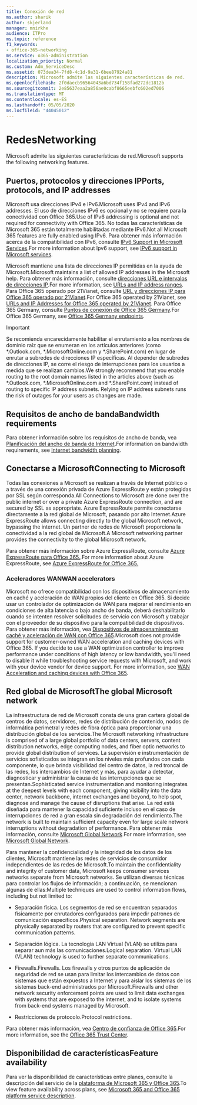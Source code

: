 ```yaml
---
title: Conexión de red
ms.author: sharik
author: skjerland
manager: mnirkhe
audience: ITPro
ms.topic: reference
f1_keywords:
- office-365-networking
ms.service: o365-administration
localization_priority: Normal
ms.custom: Adm_ServiceDesc
ms.assetid: 073dea34-7fd8-4c1d-9a31-6bee87924a81
description: Microsoft admite las siguientes características de red.
ms.openlocfilehash: 2f0daecb96564043a6bd734f158fad272dc1812b
ms.sourcegitcommit: 2e85637eaa2a856ae0cabf8665eebfc602ed7006
ms.translationtype: MT
ms.contentlocale: es-ES
ms.lasthandoff: 05/05/2020
ms.locfileid: "44045012"
---
```

# <a name="networking"></a><span data-ttu-id="229ab-103">Redes</span><span class="sxs-lookup"><span data-stu-id="229ab-103">Networking</span></span>

<span data-ttu-id="229ab-104">Microsoft admite las siguientes características de red.</span><span class="sxs-lookup"><span data-stu-id="229ab-104">Microsoft supports the following networking features.</span></span>
  
## <a name="ports-protocols-and-ip-addresses"></a><span data-ttu-id="229ab-105">Puertos, protocolos y direcciones IP</span><span class="sxs-lookup"><span data-stu-id="229ab-105">Ports, protocols, and IP addresses</span></span>

<span data-ttu-id="229ab-106">Microsoft usa direcciones IPv4 e IPv6.</span><span class="sxs-lookup"><span data-stu-id="229ab-106">Microsoft uses IPv4 and IPv6 addresses.</span></span> <span data-ttu-id="229ab-107">El uso de direcciones IPv6 es opcional y no se requiere para la conectividad con Office 365.</span><span class="sxs-lookup"><span data-stu-id="229ab-107">Use of IPv6 addressing is optional and not required for connectivity with Office 365.</span></span> <span data-ttu-id="229ab-108">No todas las características de Microsoft 365 están totalmente habilitadas mediante IPv6.</span><span class="sxs-lookup"><span data-stu-id="229ab-108">Not all Microsoft 365 features are fully enabled using IPv6.</span></span> <span data-ttu-id="229ab-109">Para obtener más información acerca de la compatibilidad con IPv6, consulte [IPv6 Support in Microsoft Services](https://docs.microsoft.com/office365/enterprise/ipv6-support).</span><span class="sxs-lookup"><span data-stu-id="229ab-109">For more information about Ipv6 support, see [IPv6 support in Microsoft services](https://docs.microsoft.com/office365/enterprise/ipv6-support).</span></span>
  
<span data-ttu-id="229ab-110">Microsoft mantiene una lista de direcciones IP permitidas en la ayuda de Microsoft.</span><span class="sxs-lookup"><span data-stu-id="229ab-110">Microsoft maintains a list of allowed IP addresses in the Microsoft help.</span></span> <span data-ttu-id="229ab-111">Para obtener más información, consulte [direcciones URL e intervalos de direcciones IP](https://docs.microsoft.com/office365/enterprise/urls-and-ip-address-ranges).</span><span class="sxs-lookup"><span data-stu-id="229ab-111">For more information, see [URLs and IP address ranges](https://docs.microsoft.com/office365/enterprise/urls-and-ip-address-ranges).</span></span> <span data-ttu-id="229ab-112">Para Office 365 operado por 21Vianet, consulte [URL y direcciones IP para Office 365 operado por 21Vianet](https://docs.microsoft.com/office365/enterprise/managing-office-365-endpoints).</span><span class="sxs-lookup"><span data-stu-id="229ab-112">For Office 365 operated by 21Vianet, see [URLs and IP Addresses for Office 365 operated by 21Vianet](https://docs.microsoft.com/office365/enterprise/managing-office-365-endpoints).</span></span> <span data-ttu-id="229ab-113">Para Office 365 Germany, consulte [Puntos de conexión de Office 365 Germany](https://support.office.com/article/Office-365-Germany-endpoints-8a113a50-0071-4155-bb8e-eba5a8dbd4c8).</span><span class="sxs-lookup"><span data-stu-id="229ab-113">For Office 365 Germany, see [Office 365 Germany endpoints](https://support.office.com/article/Office-365-Germany-endpoints-8a113a50-0071-4155-bb8e-eba5a8dbd4c8).</span></span>
  
> [!IMPORTANT]
> <span data-ttu-id="229ab-p103">Se recomienda encarecidamente habilitar el enrutamiento a los nombres de dominio raíz que se enumeran en los artículos anteriores (como \*.Outlook.com, \*.MicrosoftOnline.com y \*.SharePoint.com) en lugar de enrutar a subredes de direcciones IP específicas. Al depender de subredes de direcciones IP, se corre el riesgo de interrupciones para los usuarios a medida que se realizan cambios.</span><span class="sxs-lookup"><span data-stu-id="229ab-p103">We strongly recommend that you enable routing to the root domain names listed in the articles above (such as \*.Outlook.com, \*.MicrosoftOnline.com and \*.SharePoint.com) instead of routing to specific IP address subnets. Relying on IP address subnets runs the risk of outages for your users as changes are made.</span></span> 
  
## <a name="bandwidth-requirements"></a><span data-ttu-id="229ab-116">Requisitos de ancho de banda</span><span class="sxs-lookup"><span data-stu-id="229ab-116">Bandwidth requirements</span></span>

<span data-ttu-id="229ab-117">Para obtener información sobre los requisitos de ancho de banda, vea [Planificación del ancho de banda de Internet](https://docs.microsoft.com/office365/enterprise/network-planning-and-performance).</span><span class="sxs-lookup"><span data-stu-id="229ab-117">For information on bandwidth requirements, see [Internet bandwidth planning](https://docs.microsoft.com/office365/enterprise/network-planning-and-performance).</span></span>
  
## <a name="connecting-to-microsoft"></a><span data-ttu-id="229ab-118">Conectarse a Microsoft</span><span class="sxs-lookup"><span data-stu-id="229ab-118">Connecting to Microsoft</span></span>

<span data-ttu-id="229ab-119">Todas las conexiones a Microsoft se realizan a través de Internet público o a través de una conexión privada de Azure ExpressRoute y están protegidas por SSL según corresponda.</span><span class="sxs-lookup"><span data-stu-id="229ab-119">All Connections to Microsoft are done over the public internet or over a private Azure ExpressRoute connection, and are secured by SSL as appropriate.</span></span> <span data-ttu-id="229ab-120">Azure ExpressRoute permite conectarse directamente a la red global de Microsoft, pasando por alto Internet.</span><span class="sxs-lookup"><span data-stu-id="229ab-120">Azure ExpressRoute allows connecting directly to the global Microsoft network, bypassing the internet.</span></span> <span data-ttu-id="229ab-121">Un partner de redes de Microsoft proporciona la conectividad a la red global de Microsoft.</span><span class="sxs-lookup"><span data-stu-id="229ab-121">A Microsoft networking partner provides the connectivity to the global Microsoft network.</span></span>
  
<span data-ttu-id="229ab-122">Para obtener más información sobre Azure ExpressRoute, consulte [Azure ExpressRoute para Office 365.](https://aka.ms/expressrouteoffice365).</span><span class="sxs-lookup"><span data-stu-id="229ab-122">For more information about Azure ExpressRoute, see [Azure ExpressRoute for Office 365.](https://aka.ms/expressrouteoffice365)</span></span>
  
### <a name="wan-accelerators"></a><span data-ttu-id="229ab-123">Aceleradores WAN</span><span class="sxs-lookup"><span data-stu-id="229ab-123">WAN accelerators</span></span>

<span data-ttu-id="229ab-p105">Microsoft no ofrece compatibilidad con los dispositivos de almacenamiento en caché y aceleración de WAN propios del cliente en Office 365. Si decide usar un controlador de optimización de WAN para mejorar el rendimiento en condiciones de alta latencia o bajo ancho de banda, deberá deshabilitarlo cuando se intenten resolver solicitudes de servicio con Microsoft y trabajar con el proveedor de su dispositivo para la compatibilidad de dispositivos. Para obtener más información, vea [Dispositivos de almacenamiento en caché y aceleración de WAN con Office 365](https://support.microsoft.com/help/2690045/using-third-party-network-devices-or-solutions-with-office-365).</span><span class="sxs-lookup"><span data-stu-id="229ab-p105">Microsoft does not provide support for customer-owned WAN acceleration and caching devices with Office 365. If you decide to use a WAN optimization controller to improve performance under conditions of high latency or low bandwidth, you'll need to disable it while troubleshooting service requests with Microsoft, and work with your device vendor for device support. For more information, see [WAN Acceleration and caching devices with Office 365](https://support.microsoft.com/help/2690045/using-third-party-network-devices-or-solutions-with-office-365).</span></span>
  
## <a name="the-global-microsoft-network"></a><span data-ttu-id="229ab-127">Red global de Microsoft</span><span class="sxs-lookup"><span data-stu-id="229ab-127">The global Microsoft network</span></span>

<span data-ttu-id="229ab-128">La infraestructura de red de Microsoft consta de una gran cartera global de centros de datos, servidores, redes de distribución de contenido, nodos de informática perimetral y redes de fibra óptica para proporcionar una distribución global de los servicios.</span><span class="sxs-lookup"><span data-stu-id="229ab-128">The Microsoft networking infrastructure is comprised of a large global portfolio of data centers, servers, content distribution networks, edge computing nodes, and fiber optic networks to provide global distribution of services.</span></span> <span data-ttu-id="229ab-129">La supervisión e instrumentación de servicios sofisticados se integran en los niveles más profundos con cada componente, lo que brinda visibilidad del centro de datos, la red troncal de las redes, los intercambios de Internet y más, para ayudar a detectar, diagnosticar y administrar la causa de las interrupciones que se presentan.</span><span class="sxs-lookup"><span data-stu-id="229ab-129">Sophisticated service instrumentation and monitoring integrates at the deepest levels with each component, giving visibility into the data center, network backbone, internet exchanges and beyond, to help spot, diagnose and manage the cause of disruptions that arise.</span></span> <span data-ttu-id="229ab-130">La red está diseñada para mantener la capacidad suficiente incluso en el caso de interrupciones de red a gran escala sin degradación del rendimiento.</span><span class="sxs-lookup"><span data-stu-id="229ab-130">The network is built to maintain sufficient capacity even for large scale network interruptions without degradation of performance.</span></span> <span data-ttu-id="229ab-131">Para obtener más información, consulte [Microsoft Global Network](https://docs.microsoft.com/azure/networking/microsoft-global-network).</span><span class="sxs-lookup"><span data-stu-id="229ab-131">For more information, see [Microsoft Global Network](https://docs.microsoft.com/azure/networking/microsoft-global-network).</span></span> 
  
<span data-ttu-id="229ab-132">Para mantener la confidencialidad y la integridad de los datos de los clientes, Microsoft mantiene las redes de servicios de consumidor independientes de las redes de Microsoft.</span><span class="sxs-lookup"><span data-stu-id="229ab-132">To maintain the confidentiality and integrity of customer data, Microsoft keeps consumer services networks separate from Microsoft networks.</span></span> <span data-ttu-id="229ab-133">Se utilizan diversas técnicas para controlar los flujos de información; a continuación, se mencionan algunas de ellas:</span><span class="sxs-lookup"><span data-stu-id="229ab-133">Multiple techniques are used to control information flows, including but not limited to:</span></span>
  
- <span data-ttu-id="229ab-p108">Separación física. Los segmentos de red se encuentran separados físicamente por enrutadores configurados para impedir patrones de comunicación específicos.</span><span class="sxs-lookup"><span data-stu-id="229ab-p108">Physical separation. Network segments are physically separated by routers that are configured to prevent specific communication patterns.</span></span>
    
- <span data-ttu-id="229ab-p109">Separación lógica. La tecnología LAN Virtual (VLAN) se utiliza para separar aun más las comunicaciones.</span><span class="sxs-lookup"><span data-stu-id="229ab-p109">Logical separation. Virtual LAN (VLAN) technology is used to further separate communications.</span></span>
    
- <span data-ttu-id="229ab-138">Firewalls.</span><span class="sxs-lookup"><span data-stu-id="229ab-138">Firewalls.</span></span> <span data-ttu-id="229ab-139">Los firewalls y otros puntos de aplicación de seguridad de red se usan para limitar los intercambios de datos con sistemas que están expuestos a Internet y para aislar los sistemas de los sistemas back-end administrados por Microsoft.</span><span class="sxs-lookup"><span data-stu-id="229ab-139">Firewalls and other network security enforcement points are used to limit data exchanges with systems that are exposed to the internet, and to isolate systems from back-end systems managed by Microsoft.</span></span> 
    
- <span data-ttu-id="229ab-140">Restricciones de protocolo.</span><span class="sxs-lookup"><span data-stu-id="229ab-140">Protocol restrictions.</span></span>
    
<span data-ttu-id="229ab-141">Para obtener más información, vea [Centro de confianza de Office 365](https://www.microsoft.com/trust-center).</span><span class="sxs-lookup"><span data-stu-id="229ab-141">For more information, see the [Office 365 Trust Center](https://www.microsoft.com/trust-center).</span></span> 
  
## <a name="feature-availability"></a><span data-ttu-id="229ab-142">Disponibilidad de características</span><span class="sxs-lookup"><span data-stu-id="229ab-142">Feature availability</span></span>

<span data-ttu-id="229ab-143">Para ver la disponibilidad de características entre planes, consulte la descripción del servicio de la [plataforma de Microsoft 365 y Office 365](office-365-platform-service-description.md).</span><span class="sxs-lookup"><span data-stu-id="229ab-143">To view feature availability across plans, see [Microsoft 365 and Office 365 platform service description](office-365-platform-service-description.md).</span></span>
  

